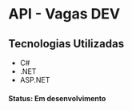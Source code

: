 # API - Vagas DEV

## Tecnologias Utilizadas

<ul>
<li>C#</li>
<li>.NET</li>
<li>ASP.NET</li>
</ul>

#### Status: Em desenvolvimento
